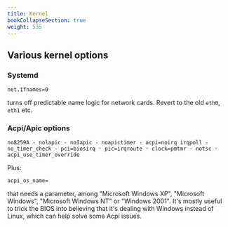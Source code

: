 ```yaml
---
title: Kernel
bookCollapseSection: true
weight: 535
---
```



## Various kernel options

### Systemd

	net.ifnames=0

turns off predictable name logic for network cards. Revert to the old `eth0`, 
`eth1` etc.

### Acpi/Apic options

	no8259A - nolapic - noIapic - noapictimer - acpi=noirq irqpoll - no_timer_check - pci=biosirq - pic=irqroute - clock=pmtmr - notsc - acpi_use_timer_override

Plus:

	acpi_os_name= 
	
that needs a parameter, among "Microsoft Windows XP", "Microsoft Windows", "Microsoft Windows NT" or "Windows 2001". It's mostly useful to trick the BIOS into believing that it's dealing with Windows instead of Linux, which can help solve some Acpi issues.
